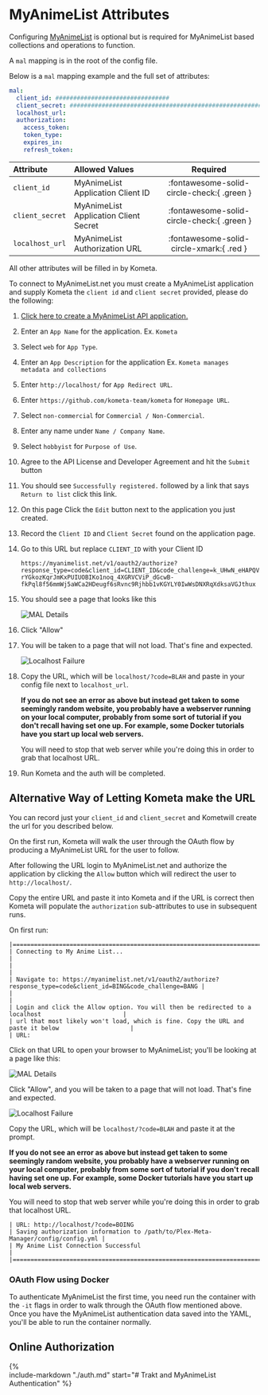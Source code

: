 # MyAnimeList Attributes

Configuring [MyAnimeList](https://myanimelist.net/) is optional but is required for MyAnimeList based collections and 
operations to function.

A `mal` mapping is in the root of the config file.

Below is a `mal` mapping example and the full set of attributes:

```yaml
mal:
  client_id: ################################
  client_secret: ################################################################
  localhost_url: 
  authorization:
    access_token:
    token_type:
    expires_in:
    refresh_token:
```

| Attribute       | Allowed Values                        |                  Required                  |
|:----------------|:--------------------------------------|:------------------------------------------:|
| `client_id`     | MyAnimeList Application Client ID     | :fontawesome-solid-circle-check:{ .green } |
| `client_secret` | MyAnimeList Application Client Secret | :fontawesome-solid-circle-check:{ .green } |
| `localhost_url` | MyAnimeList Authorization URL         |  :fontawesome-solid-circle-xmark:{ .red }  |

All other attributes will be filled in by Kometa.

To connect to MyAnimeList.net you must create a MyAnimeList application and supply Kometa the `client id` and
`client secret` provided, please do the following:

1. [Click here to create a MyAnimeList API application.](https://myanimelist.net/apiconfig/create)
2. Enter an `App Name` for the application. Ex. `Kometa`
3. Select `web` for `App Type`.
4. Enter an `App Description` for the application Ex. `Kometa manages metadata and collections`
5. Enter `http://localhost/` for `App Redirect URL`.
6. Enter `https://github.com/kometa-team/kometa` for `Homepage URL`.
7. Select `non-commercial` for `Commercial / Non-Commercial`.
8. Enter any name under `Name / Company Name`.
9. Select `hobbyist` for `Purpose of Use`.
10. Agree to the API License and Developer Agreement and hit the `Submit` button
11. You should see `Successfully registered.` followed by a link that says `Return to list` click this link.
12. On this page Click the `Edit` button next to the application you just created.
13. Record the `Client ID` and `Client Secret` found on the application page.
14. Go to this URL but replace `CLIENT_ID` with your Client ID 

     ```
     https://myanimelist.net/v1/oauth2/authorize?response_type=code&client_id=CLIENT_ID&code_challenge=k_UHwN_eHAPQVXiceC-rYGkozKqrJmKxPUIUOBIKo1noq_4XGRVCViP_dGcwB-fkPql8f56mmWj5aWCa2HDeugf6sRvnc9Rjhbb1vKGYLY0IwWsDNXRqXdksaVGJthux
     ```

15. You should see a page that looks like this 

     ![MAL Details](images/mal.png)

16. Click "Allow"
17. You will be taken to a page that will not load. That's fine and expected.

     ![Localhost Failure](images/localhost-fail.png)

18. Copy the URL, which will be `localhost/?code=BLAH` and paste in your config file next to `localhost_url`.

     **If you do not see an error as above but instead get taken to some seemingly random website, you probably have a 
     webserver running on your local computer, probably from some sort of tutorial if you don't recall having set one 
     up. For example, some Docker tutorials have you start up local web servers.**
    
     You will need to stop that web server while you're doing this in order to grab that localhost URL.

19. Run Kometa and the auth will be completed.

## Alternative Way of Letting Kometa make the URL

You can record just your `client_id` and `client_secret` and Kometwill create the url for you described below.

On the first run, Kometa will walk the user through the OAuth flow by producing a MyAnimeList URL for the 
user to follow. 

After following the URL login to MyAnimeList.net and authorize the application by clicking the `Allow` button which will 
redirect the user to `http://localhost/`. 

Copy the entire URL and paste it into Kometa and if the URL is correct then Kometa will populate 
the `authorization` sub-attributes to use in subsequent runs.

On first run:
```
|====================================================================================================|
| Connecting to My Anime List...                                                                     |
|                                                                                                    |
| Navigate to: https://myanimelist.net/v1/oauth2/authorize?response_type=code&client_id=BING&code_challenge=BANG |
|                                                                                                    |
| Login and click the Allow option. You will then be redirected to a localhost                       |
| url that most likely won't load, which is fine. Copy the URL and paste it below                    |
| URL:

```

Click on that URL to open your browser to MyAnimeList; you'll be looking at a page like this:

![MAL Details](images/mal.png)

Click "Allow", and you will be taken to a page that will not load.  That's fine and expected.

![Localhost Failure](images/localhost-fail.png)

Copy the URL, which will be `localhost/?code=BLAH` and paste it at the prompt.

**If you do not see an error as above but instead get taken to some seemingly random website, you probably have a 
webserver running on your local computer, probably from some sort of tutorial if you don't recall having set one up. 
For example, some Docker tutorials have you start up local web servers.**

You will need to stop that web server while you're doing this in order to grab that localhost URL.

```
| URL: http://localhost/?code=BOING
| Saving authorization information to /path/to/Plex-Meta-Manager/config/config.yml |
| My Anime List Connection Successful                                                                |
|====================================================================================================|

```

### OAuth Flow using Docker

To authenticate MyAnimeList the first time, you need run the container with the `-it` flags in order to walk through the 
OAuth flow mentioned above. Once you have the MyAnimeList authentication data saved into the YAML, you'll be able to run 
the container normally.

## Online Authorization

{%    
  include-markdown "./auth.md"
  start="# Trakt and MyAnimeList Authentication"
%}